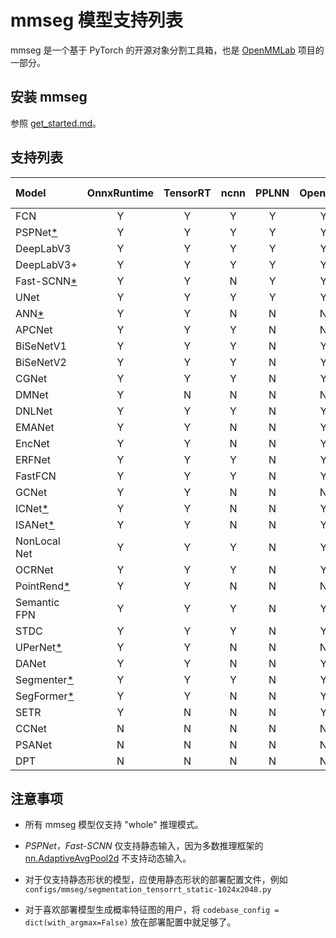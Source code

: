 # mmseg 模型支持列表

mmseg 是一个基于 PyTorch 的开源对象分割工具箱，也是 [OpenMMLab](https://openmmlab.com/) 项目的一部分。

## 安装 mmseg

参照 [get_started.md](https://github.com/open-mmlab/mmsegmentation/blob/master/docs/en/get_started.md#installation)。

## 支持列表

| Model                        | OnnxRuntime | TensorRT | ncnn | PPLNN | OpenVino |                                       Model config                                       |
| :--------------------------- | :---------: | :------: | :--: | :---: | :------: | :--------------------------------------------------------------------------------------: |
| FCN                          |      Y      |    Y     |  Y   |   Y   |    Y     |      [config](https://github.com/open-mmlab/mmsegmentation/tree/master/configs/fcn)      |
| PSPNet[\*](#static_shape)    |      Y      |    Y     |  Y   |   Y   |    Y     |    [config](https://github.com/open-mmlab/mmsegmentation/tree/master/configs/pspnet)     |
| DeepLabV3                    |      Y      |    Y     |  Y   |   Y   |    Y     |   [config](https://github.com/open-mmlab/mmsegmentation/tree/master/configs/deeplabv3)   |
| DeepLabV3+                   |      Y      |    Y     |  Y   |   Y   |    Y     | [config](https://github.com/open-mmlab/mmsegmentation/tree/master/configs/deeplabv3plus) |
| Fast-SCNN[\*](#static_shape) |      Y      |    Y     |  N   |   Y   |    Y     |   [config](https://github.com/open-mmlab/mmsegmentation/tree/master/configs/fastscnn)    |
| UNet                         |      Y      |    Y     |  Y   |   Y   |    Y     |     [config](https://github.com/open-mmlab/mmsegmentation/tree/master/configs/unet)      |
| ANN[\*](#static_shape)       |      Y      |    Y     |  N   |   N   |    N     |      [config](https://github.com/open-mmlab/mmsegmentation/tree/master/configs/ann)      |
| APCNet                       |      Y      |    Y     |  Y   |   N   |    N     |    [config](https://github.com/open-mmlab/mmsegmentation/tree/master/configs/apcnet)     |
| BiSeNetV1                    |      Y      |    Y     |  Y   |   N   |    Y     |   [config](https://github.com/open-mmlab/mmsegmentation/tree/master/configs/bisenetv1)   |
| BiSeNetV2                    |      Y      |    Y     |  Y   |   N   |    Y     |   [config](https://github.com/open-mmlab/mmsegmentation/tree/master/configs/bisenetv2)   |
| CGNet                        |      Y      |    Y     |  Y   |   N   |    Y     |     [config](https://github.com/open-mmlab/mmsegmentation/tree/master/configs/cgnet)     |
| DMNet                        |      Y      |    N     |  N   |   N   |    N     |     [config](https://github.com/open-mmlab/mmsegmentation/tree/master/configs/dmnet)     |
| DNLNet                       |      Y      |    Y     |  Y   |   N   |    Y     |    [config](https://github.com/open-mmlab/mmsegmentation/tree/master/configs/dnlnet)     |
| EMANet                       |      Y      |    Y     |  N   |   N   |    Y     |    [config](https://github.com/open-mmlab/mmsegmentation/tree/master/configs/emanet)     |
| EncNet                       |      Y      |    Y     |  N   |   N   |    Y     |    [config](https://github.com/open-mmlab/mmsegmentation/tree/master/configs/encnet)     |
| ERFNet                       |      Y      |    Y     |  Y   |   N   |    Y     |    [config](https://github.com/open-mmlab/mmsegmentation/tree/master/configs/erfnet)     |
| FastFCN                      |      Y      |    Y     |  Y   |   N   |    Y     |    [config](https://github.com/open-mmlab/mmsegmentation/tree/master/configs/fastfcn)    |
| GCNet                        |      Y      |    Y     |  N   |   N   |    N     |     [config](https://github.com/open-mmlab/mmsegmentation/tree/master/configs/gcnet)     |
| ICNet[\*](#static_shape)     |      Y      |    Y     |  N   |   N   |    Y     |     [config](https://github.com/open-mmlab/mmsegmentation/tree/master/configs/icnet)     |
| ISANet[\*](#static_shape)    |      Y      |    Y     |  N   |   N   |    Y     |    [config](https://github.com/open-mmlab/mmsegmentation/tree/master/configs/isanet)     |
| NonLocal Net                 |      Y      |    Y     |  Y   |   N   |    Y     | [config](https://github.com/open-mmlab/mmsegmentation/tree/master/configs/nonlocal_net)  |
| OCRNet                       |      Y      |    Y     |  Y   |   N   |    Y     |    [config](https://github.com/open-mmlab/mmsegmentation/tree/master/configs/ocrnet)     |
| PointRend[\*](#static_shape) |      Y      |    Y     |  N   |   N   |    N     |  [config](https://github.com/open-mmlab/mmsegmentation/tree/master/configs/point_rend)   |
| Semantic FPN                 |      Y      |    Y     |  Y   |   N   |    Y     |    [config](https://github.com/open-mmlab/mmsegmentation/tree/master/configs/sem_fpn)    |
| STDC                         |      Y      |    Y     |  Y   |   N   |    Y     |     [config](https://github.com/open-mmlab/mmsegmentation/tree/master/configs/stdc)      |
| UPerNet[\*](#static_shape)   |      Y      |    Y     |  N   |   N   |    N     |    [config](https://github.com/open-mmlab/mmsegmentation/tree/master/configs/upernet)    |
| DANet                        |      Y      |    Y     |  N   |   N   |    Y     |     [config](https://github.com/open-mmlab/mmsegmentation/tree/master/configs/danet)     |
| Segmenter[\*](#static_shape) |      Y      |    Y     |  Y   |   N   |    Y     |   [config](https://github.com/open-mmlab/mmsegmentation/tree/master/configs/segmenter)   |
| SegFormer[\*](#static_shape) |      Y      |    Y     |  N   |   N   |    Y     |   [config](https://github.com/open-mmlab/mmsegmentation/tree/master/configs/segformer)   |
| SETR                         |      Y      |    N     |  N   |   N   |    Y     |     [config](https://github.com/open-mmlab/mmsegmentation/tree/master/configs/setr)      |
| CCNet                        |      N      |    N     |  N   |   N   |    N     |     [config](https://github.com/open-mmlab/mmsegmentation/tree/master/configs/ccnet)     |
| PSANet                       |      N      |    N     |  N   |   N   |    N     |    [config](https://github.com/open-mmlab/mmsegmentation/tree/master/configs/psanet)     |
| DPT                          |      N      |    N     |  N   |   N   |    N     |      [config](https://github.com/open-mmlab/mmsegmentation/tree/master/configs/dpt)      |

## 注意事项

- 所有 mmseg 模型仅支持 "whole" 推理模式。

- <i id=“static_shape”>PSPNet，Fast-SCNN</i> 仅支持静态输入，因为多数推理框架的 [nn.AdaptiveAvgPool2d](https://github.com/open-mmlab/mmsegmentation/blob/97f9670c5a4a2a3b4cfb411bcc26db16b23745f7/mmseg/models/decode_heads/psp_head.py#L38) 不支持动态输入。

- 对于仅支持静态形状的模型，应使用静态形状的部署配置文件，例如 `configs/mmseg/segmentation_tensorrt_static-1024x2048.py`

- 对于喜欢部署模型生成概率特征图的用户，将 `codebase_config = dict(with_argmax=False)` 放在部署配置中就足够了。
